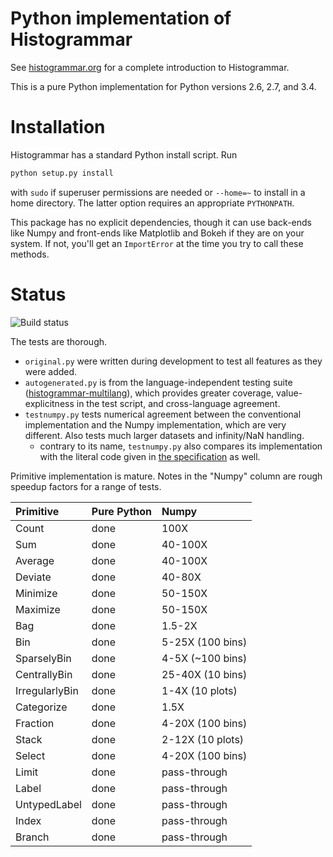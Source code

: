 Python implementation of Histogrammar
=====================================

See [histogrammar.org](http://histogrammar.org) for a complete introduction to Histogrammar.

This is a pure Python implementation for Python versions 2.6, 2.7, and 3.4.

Installation
============

Histogrammar has a standard Python install script. Run

```bash
python setup.py install
```

with `sudo` if superuser permissions are needed or `--home=~` to install in a home directory. The latter option requires an appropriate `PYTHONPATH`.

This package has no explicit dependencies, though it can use back-ends like Numpy and front-ends like Matplotlib and Bokeh if they are on your system. If not, you'll get an `ImportError` at the time you try to call these methods.

Status
======

![Build status](https://travis-ci.org/histogrammar/histogrammar-python.svg)

The tests are thorough.

   * `original.py` were written during development to test all features as they were added.
   * `autogenerated.py` is from the language-independent testing suite ([histogrammar-multilang](https://github.com/histogrammar/histogrammar-multilang)), which provides greater coverage, value-explicitness in the test script, and cross-language agreement.
   * `testnumpy.py` tests numerical agreement between the conventional implementation and the Numpy implementation, which are very different. Also tests much larger datasets and infinity/NaN handling.
     * contrary to its name, `testnumpy.py` also compares its implementation with the literal code given in [the specification](http://histogrammar.org/docs/specification/) as well.

Primitive implementation is mature. Notes in the "Numpy" column are rough speedup factors for a range of tests.

| Primitive         | Pure Python | Numpy            |
|:------------------|:------------|:-----------------|
| Count             | done        | 100X             |
| Sum               | done        | 40-100X          |
| Average           | done        | 40-100X          |
| Deviate           | done        | 40-80X           |
| Minimize          | done        | 50-150X          |
| Maximize          | done        | 50-150X          |
| Bag               | done        | 1.5-2X           |
| Bin               | done        | 5-25X (100 bins) |
| SparselyBin       | done        | 4-5X (~100 bins) |
| CentrallyBin      | done        | 25-40X (10 bins) |
| IrregularlyBin    | done        | 1-4X (10 plots)  |
| Categorize        | done        | 1.5X             |
| Fraction          | done        | 4-20X (100 bins) |
| Stack             | done        | 2-12X (10 plots) |
| Select            | done        | 4-20X (100 bins) |
| Limit             | done        | pass-through     |
| Label             | done        | pass-through     |
| UntypedLabel      | done        | pass-through     |
| Index             | done        | pass-through     |
| Branch            | done        | pass-through     |
